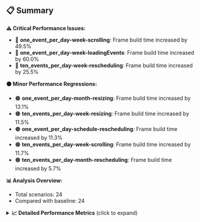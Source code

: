 ## 📋 Summary

**⚠️ Critical Performance Issues:**
- 🔴 **one_event_per_day-week-scrolling**: Frame build time increased by 49.5%
- 🔴 **one_event_per_day-week-loadingEvents**: Frame build time increased by 60.0%
- 🔴 **ten_events_per_day-week-rescheduling**: Frame build time increased by 25.5%

**🟠 Minor Performance Regressions:**
- 🟠 **one_event_per_day-month-resizing**: Frame build time increased by 13.1%
- 🟠 **ten_events_per_day-week-resizing**: Frame build time increased by 11.5%
- 🟠 **one_event_per_day-schedule-rescheduling**: Frame build time increased by 11.3%
- 🟠 **ten_events_per_day-week-scrolling**: Frame build time increased by 11.7%
- 🟠 **ten_events_per_day-month-rescheduling**: Frame build time increased by 5.7%

**📊 Analysis Overview:**
- Total scenarios: 24
- Compared with baseline: 24

<details>
<summary><strong>📈 Detailed Performance Metrics</strong> (click to expand)</summary>

#### one_event_per_day-month-loadingEvents

| Metric | Current | Baseline | Change | Status |
|--------|---------|----------|--------|--------|
| Average Frame Build Time Millis | 0.13ms | 0.13ms | +0.00ms (+0.0%) | 🟡 |
| Worst Frame Build Time Millis | 0.13ms | 0.13ms | +0.00ms (+0.0%) | 🟡 |
| Missed Frame Build Budget Count | 0 | 0 | +0 (+0.0%) | 🟡 |
| Average Frame Rasterizer Time Millis | 1.74ms | 2.04ms | -0.30ms (-14.9%) | 🟢 |
| Missed Frame Rasterizer Budget Count | 0 | 0 | +0 (+0.0%) | 🟡 |
| New Gen Gc Count | 0 | 0 | +0 (+0.0%) | 🟡 |
| Old Gen Gc Count | 0 | 0 | +0 (+0.0%) | 🟡 |

#### one_event_per_day-month-navigation

| Metric | Current | Baseline | Change | Status |
|--------|---------|----------|--------|--------|
| Average Frame Build Time Millis | 5.41ms | 5.20ms | +0.20ms (+3.9%) | 🟠 |
| Worst Frame Build Time Millis | 23.09ms | 20.98ms | +2.11ms (+10.0%) | 🔴 |
| Missed Frame Build Budget Count | 2 | 2 | +0 (+0.0%) | 🟡 |
| Average Frame Rasterizer Time Millis | 5.99ms | 5.59ms | +0.40ms (+7.1%) | 🟠 |
| Missed Frame Rasterizer Budget Count | 1 | 1 | +0 (+0.0%) | 🟡 |
| New Gen Gc Count | 4 | 4 | +0 (+0.0%) | 🟡 |
| Old Gen Gc Count | 4 | 4 | +0 (+0.0%) | 🟡 |

#### one_event_per_day-month-rescheduling

| Metric | Current | Baseline | Change | Status |
|--------|---------|----------|--------|--------|
| Average Frame Build Time Millis | 0.86ms | 0.85ms | +0.01ms (+1.4%) | 🟠 |
| Worst Frame Build Time Millis | 4.35ms | 4.72ms | -0.38ms (-7.9%) | 🟢 |
| Missed Frame Build Budget Count | 0 | 0 | +0 (+0.0%) | 🟡 |
| Average Frame Rasterizer Time Millis | 2.80ms | 2.68ms | +0.12ms (+4.4%) | 🟠 |
| Missed Frame Rasterizer Budget Count | 1 | 1 | +0 (+0.0%) | 🟡 |
| New Gen Gc Count | 2 | 2 | +0 (+0.0%) | 🟡 |
| Old Gen Gc Count | 0 | 0 | +0 (+0.0%) | 🟡 |

#### one_event_per_day-month-resizing

| Metric | Current | Baseline | Change | Status |
|--------|---------|----------|--------|--------|
| Average Frame Build Time Millis | 0.76ms | 0.67ms | +0.09ms (+13.1%) | 🔴 |
| Worst Frame Build Time Millis | 3.77ms | 3.50ms | +0.27ms (+7.7%) | 🟠 |
| Missed Frame Build Budget Count | 0 | 0 | +0 (+0.0%) | 🟡 |
| Average Frame Rasterizer Time Millis | 2.54ms | 2.46ms | +0.08ms (+3.3%) | 🟠 |
| Missed Frame Rasterizer Budget Count | 0 | 0 | +0 (+0.0%) | 🟡 |
| New Gen Gc Count | 2 | 2 | +0 (+0.0%) | 🟡 |
| Old Gen Gc Count | 2 | 2 | +0 (+0.0%) | 🟡 |

#### one_event_per_day-schedule-loadingEvents

| Metric | Current | Baseline | Change | Status |
|--------|---------|----------|--------|--------|
| Average Frame Build Time Millis | 0.10ms | 0.12ms | -0.01ms (-9.6%) | 🟢 |
| Worst Frame Build Time Millis | 0.10ms | 0.12ms | -0.01ms (-9.6%) | 🟢 |
| Missed Frame Build Budget Count | 0 | 0 | +0 (+0.0%) | 🟡 |
| Average Frame Rasterizer Time Millis | 1.35ms | 1.76ms | -0.41ms (-23.3%) | 🟢 |
| Missed Frame Rasterizer Budget Count | 0 | 0 | +0 (+0.0%) | 🟡 |
| New Gen Gc Count | 2 | 2 | +0 (+0.0%) | 🟡 |
| Old Gen Gc Count | 0 | 0 | +0 (+0.0%) | 🟡 |

#### one_event_per_day-schedule-navigation

| Metric | Current | Baseline | Change | Status |
|--------|---------|----------|--------|--------|
| Average Frame Build Time Millis | 5.83ms | 5.77ms | +0.06ms (+1.0%) | 🟠 |
| Worst Frame Build Time Millis | 10.93ms | 10.53ms | +0.40ms (+3.8%) | 🟠 |
| Missed Frame Build Budget Count | 0 | 0 | +0 (+0.0%) | 🟡 |
| Average Frame Rasterizer Time Millis | 3.21ms | 3.18ms | +0.03ms (+1.0%) | 🟠 |
| Missed Frame Rasterizer Budget Count | 0 | 0 | +0 (+0.0%) | 🟡 |
| New Gen Gc Count | 6 | 6 | +0 (+0.0%) | 🟡 |
| Old Gen Gc Count | 2 | 2 | +0 (+0.0%) | 🟡 |

#### one_event_per_day-schedule-rescheduling

| Metric | Current | Baseline | Change | Status |
|--------|---------|----------|--------|--------|
| Average Frame Build Time Millis | 1.23ms | 1.11ms | +0.12ms (+11.3%) | 🔴 |
| Worst Frame Build Time Millis | 23.48ms | 22.34ms | +1.14ms (+5.1%) | 🟠 |
| Missed Frame Build Budget Count | 1 | 1 | +0 (+0.0%) | 🟡 |
| Average Frame Rasterizer Time Millis | 3.69ms | 2.60ms | +1.09ms (+41.9%) | 🔴 |
| Missed Frame Rasterizer Budget Count | 0 | 0 | +0 (+0.0%) | 🟡 |
| New Gen Gc Count | 4 | 4 | +0 (+0.0%) | 🟡 |
| Old Gen Gc Count | 0 | 0 | +0 (+0.0%) | 🟡 |

#### one_event_per_day-week-loadingEvents

| Metric | Current | Baseline | Change | Status |
|--------|---------|----------|--------|--------|
| Average Frame Build Time Millis | 0.16ms | 0.10ms | +0.06ms (+60.0%) | 🔴 |
| Worst Frame Build Time Millis | 0.16ms | 0.10ms | +0.06ms (+60.0%) | 🔴 |
| Missed Frame Build Budget Count | 0 | 0 | +0 (+0.0%) | 🟡 |
| Average Frame Rasterizer Time Millis | 2.19ms | 1.73ms | +0.47ms (+26.9%) | 🔴 |
| Missed Frame Rasterizer Budget Count | 0 | 0 | +0 (+0.0%) | 🟡 |
| New Gen Gc Count | 0 | 0 | +0 (+0.0%) | 🟡 |
| Old Gen Gc Count | 0 | 0 | +0 (+0.0%) | 🟡 |

#### one_event_per_day-week-navigation

| Metric | Current | Baseline | Change | Status |
|--------|---------|----------|--------|--------|
| Average Frame Build Time Millis | 2.71ms | 2.64ms | +0.07ms (+2.7%) | 🟠 |
| Worst Frame Build Time Millis | 8.89ms | 9.26ms | -0.37ms (-4.0%) | 🟡 |
| Missed Frame Build Budget Count | 0 | 0 | +0 (+0.0%) | 🟡 |
| Average Frame Rasterizer Time Millis | 5.09ms | 5.00ms | +0.08ms (+1.7%) | 🟠 |
| Missed Frame Rasterizer Budget Count | 1 | 1 | +0 (+0.0%) | 🟡 |
| New Gen Gc Count | 6 | 6 | +0 (+0.0%) | 🟡 |
| Old Gen Gc Count | 2 | 2 | +0 (+0.0%) | 🟡 |

#### one_event_per_day-week-rescheduling

| Metric | Current | Baseline | Change | Status |
|--------|---------|----------|--------|--------|
| Average Frame Build Time Millis | 0.56ms | 0.56ms | +0.00ms (+0.5%) | 🟠 |
| Worst Frame Build Time Millis | 1.70ms | 1.85ms | -0.15ms (-8.1%) | 🟢 |
| Missed Frame Build Budget Count | 0 | 0 | +0 (+0.0%) | 🟡 |
| Average Frame Rasterizer Time Millis | 2.80ms | 2.42ms | +0.38ms (+15.9%) | 🔴 |
| Missed Frame Rasterizer Budget Count | 1 | 1 | +0 (+0.0%) | 🟡 |
| New Gen Gc Count | 0 | 0 | +0 (+0.0%) | 🟡 |
| Old Gen Gc Count | 0 | 0 | +0 (+0.0%) | 🟡 |

#### one_event_per_day-week-resizing

| Metric | Current | Baseline | Change | Status |
|--------|---------|----------|--------|--------|
| Average Frame Build Time Millis | 0.52ms | 0.56ms | -0.03ms (-5.9%) | 🟢 |
| Worst Frame Build Time Millis | 1.40ms | 1.58ms | -0.18ms (-11.6%) | 🟢 |
| Missed Frame Build Budget Count | 0 | 0 | +0 (+0.0%) | 🟡 |
| Average Frame Rasterizer Time Millis | 1.87ms | 1.92ms | -0.05ms (-2.8%) | 🟡 |
| Missed Frame Rasterizer Budget Count | 0 | 0 | +0 (+0.0%) | 🟡 |
| New Gen Gc Count | 2 | 2 | +0 (+0.0%) | 🟡 |
| Old Gen Gc Count | 2 | 2 | +0 (+0.0%) | 🟡 |

#### one_event_per_day-week-scrolling

| Metric | Current | Baseline | Change | Status |
|--------|---------|----------|--------|--------|
| Average Frame Build Time Millis | 0.95ms | 0.64ms | +0.32ms (+49.5%) | 🔴 |
| Worst Frame Build Time Millis | 2.45ms | 0.95ms | +1.50ms (+158.0%) | 🔴 |
| Missed Frame Build Budget Count | 0 | 0 | +0 (+0.0%) | 🟡 |
| Average Frame Rasterizer Time Millis | 6.39ms | 3.85ms | +2.54ms (+66.1%) | 🔴 |
| Missed Frame Rasterizer Budget Count | 1 | 1 | +0 (+0.0%) | 🟡 |
| New Gen Gc Count | 2 | 2 | +0 (+0.0%) | 🟡 |
| Old Gen Gc Count | 0 | 0 | +0 (+0.0%) | 🟡 |

#### ten_events_per_day-month-loadingEvents

| Metric | Current | Baseline | Change | Status |
|--------|---------|----------|--------|--------|
| Average Frame Build Time Millis | 15.38ms | 15.15ms | +0.22ms (+1.5%) | 🟠 |
| Worst Frame Build Time Millis | 25.14ms | 24.26ms | +0.88ms (+3.6%) | 🟠 |
| Missed Frame Build Budget Count | 5 | 5 | +0 (+0.0%) | 🟡 |
| Average Frame Rasterizer Time Millis | 5.00ms | 4.87ms | +0.13ms (+2.7%) | 🟠 |
| Missed Frame Rasterizer Budget Count | 0 | 0 | +0 (+0.0%) | 🟡 |
| New Gen Gc Count | 12 | 12 | +0 (+0.0%) | 🟡 |
| Old Gen Gc Count | 6 | 6 | +0 (+0.0%) | 🟡 |

#### ten_events_per_day-month-navigation

| Metric | Current | Baseline | Change | Status |
|--------|---------|----------|--------|--------|
| Average Frame Build Time Millis | 11.22ms | 10.97ms | +0.25ms (+2.3%) | 🟠 |
| Worst Frame Build Time Millis | 38.90ms | 37.62ms | +1.28ms (+3.4%) | 🟠 |
| Missed Frame Build Budget Count | 3 | 2 | +1 (+50.0%) | 🔴 |
| Average Frame Rasterizer Time Millis | 4.88ms | 4.31ms | +0.57ms (+13.3%) | 🔴 |
| Missed Frame Rasterizer Budget Count | 0 | 0 | +0 (+0.0%) | 🟡 |
| New Gen Gc Count | 10 | 10 | +0 (+0.0%) | 🟡 |
| Old Gen Gc Count | 4 | 4 | +0 (+0.0%) | 🟡 |

#### ten_events_per_day-month-rescheduling

| Metric | Current | Baseline | Change | Status |
|--------|---------|----------|--------|--------|
| Average Frame Build Time Millis | 2.40ms | 2.27ms | +0.13ms (+5.7%) | 🟠 |
| Worst Frame Build Time Millis | 13.41ms | 13.78ms | -0.38ms (-2.7%) | 🟡 |
| Missed Frame Build Budget Count | 0 | 0 | +0 (+0.0%) | 🟡 |
| Average Frame Rasterizer Time Millis | 6.67ms | 4.64ms | +2.03ms (+43.7%) | 🔴 |
| Missed Frame Rasterizer Budget Count | 0 | 0 | +0 (+0.0%) | 🟡 |
| New Gen Gc Count | 4 | 4 | +0 (+0.0%) | 🟡 |
| Old Gen Gc Count | 2 | 2 | +0 (+0.0%) | 🟡 |

#### ten_events_per_day-month-resizing

| Metric | Current | Baseline | Change | Status |
|--------|---------|----------|--------|--------|
| Average Frame Build Time Millis | 1.99ms | 1.91ms | +0.08ms (+4.2%) | 🟠 |
| Worst Frame Build Time Millis | 11.87ms | 12.07ms | -0.20ms (-1.7%) | 🟡 |
| Missed Frame Build Budget Count | 0 | 0 | +0 (+0.0%) | 🟡 |
| Average Frame Rasterizer Time Millis | 5.71ms | 3.64ms | +2.08ms (+57.1%) | 🔴 |
| Missed Frame Rasterizer Budget Count | 0 | 0 | +0 (+0.0%) | 🟡 |
| New Gen Gc Count | 2 | 2 | +0 (+0.0%) | 🟡 |
| Old Gen Gc Count | 2 | 2 | +0 (+0.0%) | 🟡 |

#### ten_events_per_day-schedule-loadingEvents

| Metric | Current | Baseline | Change | Status |
|--------|---------|----------|--------|--------|
| Average Frame Build Time Millis | 6.88ms | 6.99ms | -0.11ms (-1.6%) | 🟡 |
| Worst Frame Build Time Millis | 30.15ms | 30.32ms | -0.18ms (-0.6%) | 🟡 |
| Missed Frame Build Budget Count | 1 | 1 | +0 (+0.0%) | 🟡 |
| Average Frame Rasterizer Time Millis | 3.29ms | 3.40ms | -0.11ms (-3.2%) | 🟡 |
| Missed Frame Rasterizer Budget Count | 0 | 0 | +0 (+0.0%) | 🟡 |
| New Gen Gc Count | 12 | 12 | +0 (+0.0%) | 🟡 |
| Old Gen Gc Count | 6 | 6 | +0 (+0.0%) | 🟡 |

#### ten_events_per_day-schedule-navigation

| Metric | Current | Baseline | Change | Status |
|--------|---------|----------|--------|--------|
| Average Frame Build Time Millis | 17.88ms | 17.85ms | +0.03ms (+0.2%) | 🟠 |
| Worst Frame Build Time Millis | 39.87ms | 37.36ms | +2.51ms (+6.7%) | 🟠 |
| Missed Frame Build Budget Count | 9 | 8 | +1 (+12.5%) | 🔴 |
| Average Frame Rasterizer Time Millis | 2.75ms | 2.91ms | -0.15ms (-5.3%) | 🟢 |
| Missed Frame Rasterizer Budget Count | 0 | 0 | +0 (+0.0%) | 🟡 |
| New Gen Gc Count | 16 | 16 | +0 (+0.0%) | 🟡 |
| Old Gen Gc Count | 14 | 14 | +0 (+0.0%) | 🟡 |

#### ten_events_per_day-schedule-rescheduling

| Metric | Current | Baseline | Change | Status |
|--------|---------|----------|--------|--------|
| Average Frame Build Time Millis | 0.75ms | 0.72ms | +0.03ms (+3.9%) | 🟠 |
| Worst Frame Build Time Millis | 11.11ms | 11.09ms | +0.02ms (+0.2%) | 🟠 |
| Missed Frame Build Budget Count | 0 | 0 | +0 (+0.0%) | 🟡 |
| Average Frame Rasterizer Time Millis | 3.59ms | 2.69ms | +0.90ms (+33.3%) | 🔴 |
| Missed Frame Rasterizer Budget Count | 0 | 0 | +0 (+0.0%) | 🟡 |
| New Gen Gc Count | 4 | 4 | +0 (+0.0%) | 🟡 |
| Old Gen Gc Count | 2 | 2 | +0 (+0.0%) | 🟡 |

#### ten_events_per_day-week-loadingEvents

| Metric | Current | Baseline | Change | Status |
|--------|---------|----------|--------|--------|
| Average Frame Build Time Millis | 3.59ms | 3.61ms | -0.01ms (-0.4%) | 🟡 |
| Worst Frame Build Time Millis | 5.30ms | 5.25ms | +0.05ms (+0.9%) | 🟠 |
| Missed Frame Build Budget Count | 0 | 0 | +0 (+0.0%) | 🟡 |
| Average Frame Rasterizer Time Millis | 5.77ms | 5.94ms | -0.17ms (-2.8%) | 🟡 |
| Missed Frame Rasterizer Budget Count | 1 | 1 | +0 (+0.0%) | 🟡 |
| New Gen Gc Count | 4 | 4 | +0 (+0.0%) | 🟡 |
| Old Gen Gc Count | 2 | 2 | +0 (+0.0%) | 🟡 |

#### ten_events_per_day-week-navigation

| Metric | Current | Baseline | Change | Status |
|--------|---------|----------|--------|--------|
| Average Frame Build Time Millis | 8.53ms | 8.99ms | -0.45ms (-5.1%) | 🟢 |
| Worst Frame Build Time Millis | 45.81ms | 49.45ms | -3.64ms (-7.4%) | 🟢 |
| Missed Frame Build Budget Count | 3 | 3 | +0 (+0.0%) | 🟡 |
| Average Frame Rasterizer Time Millis | 5.07ms | 5.21ms | -0.15ms (-2.9%) | 🟡 |
| Missed Frame Rasterizer Budget Count | 0 | 0 | +0 (+0.0%) | 🟡 |
| New Gen Gc Count | 12 | 12 | +0 (+0.0%) | 🟡 |
| Old Gen Gc Count | 8 | 8 | +0 (+0.0%) | 🟡 |

#### ten_events_per_day-week-rescheduling

| Metric | Current | Baseline | Change | Status |
|--------|---------|----------|--------|--------|
| Average Frame Build Time Millis | 1.23ms | 0.98ms | +0.25ms (+25.5%) | 🔴 |
| Worst Frame Build Time Millis | 4.29ms | 4.37ms | -0.08ms (-1.9%) | 🟡 |
| Missed Frame Build Budget Count | 0 | 0 | +0 (+0.0%) | 🟡 |
| Average Frame Rasterizer Time Millis | 6.23ms | 4.23ms | +2.00ms (+47.3%) | 🔴 |
| Missed Frame Rasterizer Budget Count | 0 | 0 | +0 (+0.0%) | 🟡 |
| New Gen Gc Count | 2 | 2 | +0 (+0.0%) | 🟡 |
| Old Gen Gc Count | 0 | 0 | +0 (+0.0%) | 🟡 |

#### ten_events_per_day-week-resizing

| Metric | Current | Baseline | Change | Status |
|--------|---------|----------|--------|--------|
| Average Frame Build Time Millis | 1.08ms | 0.97ms | +0.11ms (+11.5%) | 🔴 |
| Worst Frame Build Time Millis | 3.08ms | 3.07ms | +0.01ms (+0.4%) | 🟠 |
| Missed Frame Build Budget Count | 0 | 0 | +0 (+0.0%) | 🟡 |
| Average Frame Rasterizer Time Millis | 5.92ms | 4.38ms | +1.54ms (+35.2%) | 🔴 |
| Missed Frame Rasterizer Budget Count | 0 | 0 | +0 (+0.0%) | 🟡 |
| New Gen Gc Count | 0 | 0 | +0 (+0.0%) | 🟡 |
| Old Gen Gc Count | 0 | 0 | +0 (+0.0%) | 🟡 |

#### ten_events_per_day-week-scrolling

| Metric | Current | Baseline | Change | Status |
|--------|---------|----------|--------|--------|
| Average Frame Build Time Millis | 0.79ms | 0.70ms | +0.08ms (+11.7%) | 🔴 |
| Worst Frame Build Time Millis | 1.02ms | 1.05ms | -0.02ms (-2.4%) | 🟡 |
| Missed Frame Build Budget Count | 0 | 0 | +0 (+0.0%) | 🟡 |
| Average Frame Rasterizer Time Millis | 7.23ms | 4.64ms | +2.58ms (+55.7%) | 🔴 |
| Missed Frame Rasterizer Budget Count | 0 | 0 | +0 (+0.0%) | 🟡 |
| New Gen Gc Count | 6 | 6 | +0 (+0.0%) | 🟡 |
| Old Gen Gc Count | 2 | 2 | +0 (+0.0%) | 🟡 |

</details>

